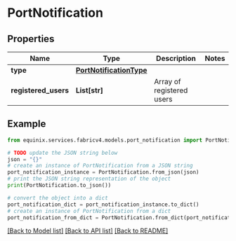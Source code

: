 # PortNotification


## Properties

Name | Type | Description | Notes
------------ | ------------- | ------------- | -------------
**type** | [**PortNotificationType**](PortNotificationType.md) |  | 
**registered_users** | **List[str]** | Array of registered users | 

## Example

```python
from equinix.services.fabricv4.models.port_notification import PortNotification

# TODO update the JSON string below
json = "{}"
# create an instance of PortNotification from a JSON string
port_notification_instance = PortNotification.from_json(json)
# print the JSON string representation of the object
print(PortNotification.to_json())

# convert the object into a dict
port_notification_dict = port_notification_instance.to_dict()
# create an instance of PortNotification from a dict
port_notification_from_dict = PortNotification.from_dict(port_notification_dict)
```
[[Back to Model list]](../README.md#documentation-for-models) [[Back to API list]](../README.md#documentation-for-api-endpoints) [[Back to README]](../README.md)


